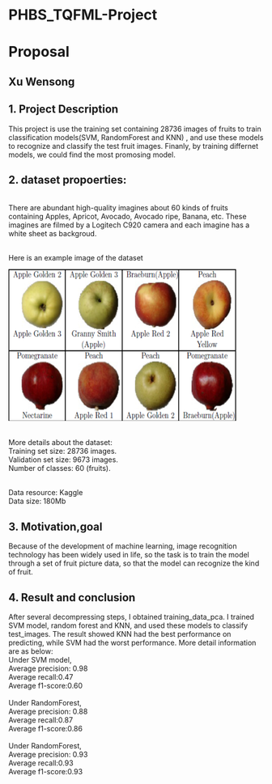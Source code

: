 # PHBS_TQFML-Project
# Proposal
## Xu Wensong
## 1.	Project Description
This project is use the training set containing 28736 images of fruits to train classification models(SVM, RandomForest and KNN) , and use these models to recognize and classify the test fruit images. Finanly, by training differnet models, we could find the most promosing model.

## 2.	dataset propoerties:
<br>There are abundant high-quality imagines about 60 kinds of fruits containing Apples, Apricot, Avocado, Avocado ripe, Banana, etc. These imagines are filmed by a Logitech C920 camera and each imagine has a white sheet as backgroud. 

<br>Here is an example image of the dataset

<img src="https://github.com/stuartphbs/PHBS_TQFML-/blob/master/example%20image.png" width="450" height="300" alt="Example Image"/>


<br>More details about the dataset:
<br>Training set size: 28736 images.
<br>Validation set size: 9673 images.
<br>Number of classes: 60 (fruits).

<br> Data resource: Kaggle
<br> Data size: 180Mb

## 3.	Motivation,goal
  Because of the development of machine learning, image recognition technology has been widely used in life, so the task is to train the model through a set of fruit picture data, so that the model can recognize the kind of fruit.
  
## 4.	Result and conclusion
After several decompressing steps, I obtained training_data_pca. I trained SVM model, random forest and KNN, and used these models to classify test_images. The result showed KNN had the best performance on predicting, while SVM had the worst performance. More detail information are as below:
<br> Under SVM model,
<br>Average precision: 0.98
<br>Average recall:0.47
<br>Average f1-score:0.60
<br>
<br>Under RandomForest,
<br>Average precision: 0.88
<br>Average recall:0.87
<br>Average f1-score:0.86
<br>
<br>Under RandomForest,
<br>Average precision: 0.93
<br>Average recall:0.93
<br>Average f1-score:0.93



